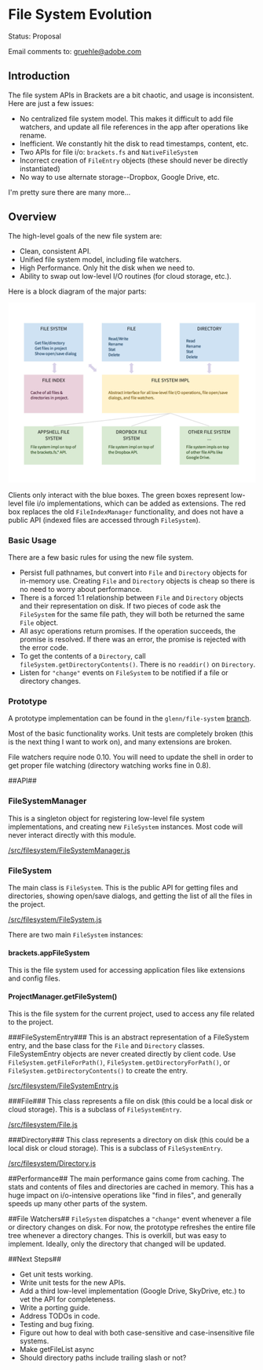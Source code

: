 # File System Evolution #

Status: Proposal

Email comments to: [gruehle@adobe.com](mailto:gruehle@adobe.com)

## Introduction ##

The file system APIs in Brackets are a bit chaotic, and usage is inconsistent. Here are just a few issues:

* No centralized file system model. This makes it difficult to add file watchers, and update all file references in the app after operations like rename.
* Inefficient. We constantly hit the disk to read timestamps, content, etc.
* Two APIs for file i/o: `brackets.fs` and `NativeFileSystem`
* Incorrect creation of `FileEntry` objects (these should never be directly instantiated)
* No way to use alternate storage--Dropbox, Google Drive, etc.

I'm pretty sure there are many more...

## Overview ##

The high-level goals of the new file system are:

* Clean, consistent API.
* Unified file system model, including file watchers.
* High Performance. Only hit the disk when we need to.
* Ability to swap out low-level I/O routines (for cloud storage, etc.).

Here is a block diagram of the major parts:

![File System Block Diagram](screenshots/filesystem/filesystem-block-diagram.png)

Clients only interact with the blue boxes. The green boxes represent low-level file i/o implementations, which can be added as extensions. The red box replaces the old `FileIndexManager` functionality, and does not have a public API (indexed files are accessed through `FileSystem`).


### Basic Usage ###
There are a few basic rules for using the new file system.

* Persist full pathnames, but convert into `File` and `Directory` objects for in-memory use. Creating `File` and `Directory` objects is cheap so there is no need to worry about performance.
* There is a forced 1:1 relationship between `File` and `Directory` objects and their representation on disk. If two pieces of code ask the `FileSystem` for the same file path, they will both be returned the same `File` object.
* All asyc operations return promises. If the operation succeeds, the promise is resolved. If there was an error, the promise is rejected with the error code.
* To get the contents of a `Directory`, call `fileSystem.getDirectoryContents()`. There is no `readdir()` on `Directory`.
* Listen for `"change"` events on `FileSystem` to be notified if a file or directory changes.

### Prototype ###
A prototype implementation can be found in the `glenn/file-system` [branch](https://github.com/adobe/brackets/tree/glenn/file-system). 

Most of the basic functionality works. Unit tests are completely broken (this is the next thing I want to work on), and many extensions are broken. 

File watchers require node 0.10. You will need to update the shell in order to get proper file watching (directory watching works fine in 0.8).

##API##

### FileSystemManager ###
This is a singleton object for registering low-level file system implementations, and creating new `FileSystem` instances. Most code will never interact directly with this module.

[/src/filesystem/FileSystemManager.js](https://github.com/adobe/brackets/blob/glenn/file-system/src/filesystem/FileSystemManager.js)

### FileSystem ###
The main class is `FileSystem`. This is the public API for getting files and directories, showing open/save dialogs, and getting the list of all the files in the project.

[/src/filesystem/FileSystem.js](https://github.com/adobe/brackets/blob/glenn/file-system/src/filesystem/FileSystem.js)

There are two main `FileSystem` instances:

#### brackets.appFileSystem ####
This is the file system used for accessing application files like extensions and config files.

#### ProjectManager.getFileSystem() ####
This is the file system for the current project, used to access any file related to the project.

###FileSystemEntry###
This is an abstract representation of a FileSystem entry, and the base class for the `File` and `Directory` classes. FileSystemEntry objects are never created directly by client code. Use `FileSystem.getFileForPath()`, `FileSystem.getDirectoryForPath()`, or `FileSystem.getDirectoryContents()` to create the entry.

[/src/filesystem/FileSystemEntry.js](https://github.com/adobe/brackets/blob/glenn/file-system/src/filesystem/FileSystemEntry.js)


###File###
This class represents a file on disk (this could be a local disk or cloud storage). This is a subclass of `FileSystemEntry`.

[/src/filesystem/File.js](https://github.com/adobe/brackets/blob/glenn/file-system/src/filesystem/File.js)


###Directory###
This class represents a directory on disk (this could be a local disk or cloud storage). This is a subclass of `FileSystemEntry`.

[/src/filesystem/Directory.js](https://github.com/adobe/brackets/blob/glenn/file-system/src/filesystem/Directory.js)

##Performance##
The main performance gains come from caching. The stats and contents of files and directories are cached in memory. This has a huge impact on i/o-intensive operations like "find in files", and generally speeds up many other parts of the system.

##File Watchers##
`FileSystem` dispatches a `"change"` event whenever a file or directory changes on disk. For now, the prototype refreshes the entire file tree whenever a directory changes. This is overkill, but was easy to implement. Ideally, only the directory that changed will be updated.

##Next Steps##
* Get unit tests working.
* Write unit tests for the new APIs.
* Add a third low-level implementation (Google Drive, SkyDrive, etc.) to vet the API for completeness.
* Write a porting guide.
* Address TODOs in code.
* Testing and bug fixing. 
* Figure out how to deal with both case-sensitive and case-insensitive file systems.
* Make getFileList async 
* Should directory paths include trailing slash or not? 